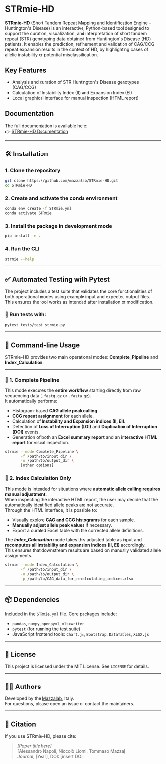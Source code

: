 # STRmie-HD

**STRmie-HD** (Short Tandem Repeat Mapping and Identification Engine – Huntington's Disease) is an interactive, Python-based tool designed to support the curation, visualization, and interpretation of short tandem repeat (STR) genotyping data obtained from Huntington's Disease (HD) patients. It enables the prediction, refinement and validation of CAG/CCG repeat expansion results in the context of HD, by highlighting cases of allelic instability or potential misclassification.

## Key Features
- Analysis and curation of STR Huntington's Disease genotypes (CAG/CCG)
- Calculation of Instability Index (II) and Expansion Index (EI)
- Local graphical interface for manual inspection (HTML report)

## Documentation
The full documentation is available here:  
👉 [STRmie-HD Documentation](https://mazzalab.github.io/STRmie-HD/)

---

## 🛠️ Installation

### 1. Clone the repository

```bash
git clone https://github.com/mazzalab/STRmie-HD.git
cd STRmie-HD
```

### 2. Create and activate the conda environment

```bash
conda env create -f STRmie.yml
conda activate STRmie
```

### 3. Install the package in development mode

```bash
pip install -e .
```

### 4. Run the CLI

```bash
strmie --help
```

---

## ✅ Automated Testing with Pytest

The project includes a test suite that validates the core functionalities of both operational modes using example input and expected output files.  
This ensures the tool works as intended after installation or modification.

### 🔸 Run tests with:

```bash
pytest tests/test_strmie.py
```

---


## 🧪 Command-line Usage

STRmie-HD provides two main operational modes: **Complete_Pipeline** and **Index_Calculation**. 

---

### 🔹 1. Complete Pipeline

This mode executes the **entire workflow** starting directly from raw sequencing data (`.fastq.gz` or `.fasta.gz`).  
It automatically performs:
- Histogram-based **CAG allele peak calling**.  
- **CCG repeat assignment** for each allele.  
- Calculation of **Instability and Expansion indices (II, EI)**.  
- Detection of **Loss of Interruption (LOI)** and **Duplication of Interruption (DOI)** events.  
- Generation of both an **Excel summary report** and an **interactive HTML report** for visual inspection.

```bash
strmie --mode Complete_Pipeline \
       -f /path/to/input_dir \
       -o /path/to/output_dir \
       [other options]
```


### 🔹 2. Index Calculation Only

This mode is intended for situations where **automatic allele calling requires manual adjustment**.  
When inspecting the interactive HTML report, the user may decide that the automatically identified allele peaks are not accurate.  
Through the HTML interface, it is possible to:
- Visually explore **CAG and CCG histograms** for each sample.  
- **Manually adjust allele peak values** if necessary.  
- Export a curated Excel table with the corrected allele definitions.  

The ***Index_Calculation*** mode takes this adjusted table as input and **recomputes all instability and expansion indices (II, EI)** accordingly.  
This ensures that downstream results are based on manually validated allele assignments.

```bash
strmie --mode Index_Calculation \
       -f /path/to/input_dir \
       -o /path/to/output_dir \
       -p /path/to/CAG_data_for_recalculating_indices.xlsx
```

---


## 📦 Dependencies

Included in the `STRmie.yml` file. Core packages include:

- `pandas`, `numpy`, `openpyxl`, `xlsxwriter`
- `pytest` (for running the test suite)
- JavaScript frontend tools: `Chart.js`, `Bootstrap`, `DataTables`, `XLSX.js`

---

## 📄 License

This project is licensed under the MIT License. See `LICENSE` for details.

---

## 👩‍🔬 Authors

Developed by the [Mazzalab](https://github.com/mazzalab), Italy.  
For questions, please open an issue or contact the maintainers.

---

## 🔗 Citation

If you use STRmie-HD, please cite:

> *[Paper title here]*  
> [Alessandro Napoli, Niccolò Liorni, Tommaso Mazza]  
> *Journal*, [Year], DOI: [insert DOI]

